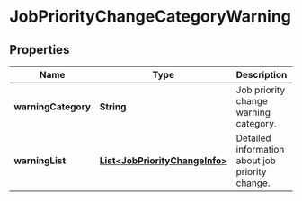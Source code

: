 
# JobPriorityChangeCategoryWarning

## Properties
Name | Type | Description | Notes
------------ | ------------- | ------------- | -------------
**warningCategory** | **String** | Job priority change warning category. | 
**warningList** | [**List&lt;JobPriorityChangeInfo&gt;**](JobPriorityChangeInfo.md) | Detailed information about job priority change. | 



